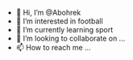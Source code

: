 - 👋 Hi, I’m @Abohrek
- 👀 I’m interested in football
- 🌱 I’m currently learning sport
- 💞️ I’m looking to collaborate on ...
- 📫 How to reach me ...

<!---
Abohrek/Abohrek is a ✨ special ✨ repository because its `README.md` (this file) appears on your GitHub profile.
You can click the Preview link to take a look at your changes.
--->
